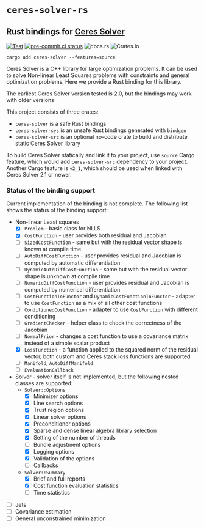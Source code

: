 # `ceres-solver-rs`
## Rust bindings for [Ceres Solver](http://ceres-solver.org)

[![Test](https://github.com/light-curve/ceres-solver-rs/actions/workflows/test.yml/badge.svg)](https://github.com/light-curve/ceres-solver-rs/actions/workflows/test.yml)
[![pre-commit.ci status](https://results.pre-commit.ci/badge/github/light-curve/ceres-solver-rs/master.svg)](https://results.pre-commit.ci/latest/github/light-curve/ceres-solver-rs/master)
![docs.rs](https://img.shields.io/docsrs/ceres-solver)
![Crates.io](https://img.shields.io/crates/v/ceres-solver)

```shell
cargo add ceres-solver --features=source
```

Ceres Solver is a C++ library for large optimization problems.
It can be used to solve Non-linear Least Squares problems with constraints and general optimization problems.
Here we provide a Rust binding for this library.

The earliest Ceres Solver version tested is 2.0, but the bindings may work with older versions

This project consists of three crates:
- `ceres-solver` is a safe Rust bindings
- `ceres-solver-sys` is an unsafe Rust bindings generated with `bindgen`
- `ceres-solver-src` is an optional no-code crate to build and distribute static Ceres Solver library

To build Ceres Solver statically and link it to your project, use `source` Cargo feature, which would add `ceres-solver-src` dependency to your project.
Another Cargo feature is `v2_1`, which should be used when linked with Ceres Solver 2.1 or newer.

### Status of the binding support

Current implementation of the binding is not complete.
The following list shows the status of the binding support:

- Non-linear Least squares
  - [x] `Problem` - basic class for NLLS
  - [x] `CostFunction` - user provides both residual and Jacobian
  - [ ] `SizedCostFunction` - same but with the residual vector shape is known at compile time
  - [ ] `AutoDiffCostFunction` - user provides residual and Jacobian is computed by automatic differentiation
  - [ ] `DynamicAutoDiffCostFunction` - same but with the residual vector shape is unknown at compile time
  - [ ] `NumericDiffCostFunction` - user provides residual and Jacobian is computed by numerical differentiation
  - [ ] `CostFunctionToFunctor` and `DynamicCostFunctionToFunctor` - adapter to use `CostFunction` as a mix of all other cost functions
  - [ ] `ConditionedCostFunction` - adapter to use `CostFunction` with different conditioning
  - [ ] `GradientChecker` - helper class to check the correctness of the Jacobian
  - [ ] `NormalPrior` - changes a cost function to use a covariance matrix instead of a simple scalar product
  - [x] `LossFunction` - a function applied to the squared norm of the residual vector, both custom and Ceres stack loss functions are supported
  - [ ] `Manifold`, `AutoDiffManifold`
  - [ ] `EvaluationCallback`
- Solver - solver itself is not implemented, but the following nested classes are supported:
  - `Solver::Options`
    - [x] Minimizer options
    - [x] Line search options
    - [x] Trust region options
    - [x] Linear solver options
    - [x] Preconditioner options
    - [x] Sparse and dense linear algebra library selection
    - [x] Setting of the number of threads
    - [ ] Bundle adjustment options
    - [x] Logging options
    - [x] Validation of the options
    - [ ] Callbacks
  - `Solver::Summary`
    - [x] Brief and full reports
    - [x] Cost function evaluation statistics
    - [ ] Time statistics
- [ ] Jets
- [ ] Covariance estimation
- [ ] General unconstrained minimization
